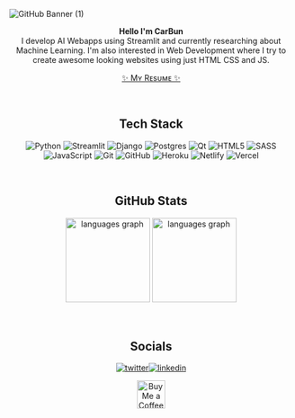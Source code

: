 ![GitHub Banner (1)](https://github.com/user-attachments/assets/eebd223d-4b70-4059-9555-9747b6a6e8d5)

<!-- Made the banner using Canva -->

<p align="center">
  <b>Hello I'm CarBun</b> <br>
I develop AI Webapps using Streamlit and currently researching about Machine Learning. I'm also interested in Web Development where I try to create awesome looking websites using just HTML CSS and JS.</p>

<p align="center"><a href="https://resume.io/r/H3r8ayY7e">✨ Mʏ Rᴇsᴜᴍᴇ ✨ </a>  </p>

<div align="center">
<br>


## Tech Stack
![Python](https://img.shields.io/badge/python-3670A0?style=for-the-badge&logo=python&logoColor=ffdd54) ![Streamlit](https://img.shields.io/badge/Streamlit-%23FE4B4B.svg?style=for-the-badge&logo=streamlit&logoColor=white) ![Django](https://img.shields.io/badge/django-%23092E20.svg?style=for-the-badge&logo=django&logoColor=white) ![Postgres](https://img.shields.io/badge/postgres-%23316192.svg?style=for-the-badge&logo=postgresql&logoColor=white) ![Qt](https://img.shields.io/badge/Qt-%23217346.svg?style=for-the-badge&logo=Qt&logoColor=white) ![HTML5](https://img.shields.io/badge/html5-%23E34F26.svg?style=for-the-badge&logo=html5&logoColor=white) ![SASS](https://img.shields.io/badge/SASS-hotpink.svg?style=for-the-badge&logo=SASS&logoColor=white) ![JavaScript](https://img.shields.io/badge/javascript-%23323330.svg?style=for-the-badge&logo=javascript&logoColor=%23F7DF1E) ![Git](https://img.shields.io/badge/git-%23F05033.svg?style=for-the-badge&logo=git&logoColor=white) ![GitHub](https://img.shields.io/badge/github-%23121011.svg?style=for-the-badge&logo=github&logoColor=white) ![Heroku](https://img.shields.io/badge/heroku-%23430098.svg?style=for-the-badge&logo=heroku&logoColor=white) ![Netlify](https://img.shields.io/badge/netlify-%23000000.svg?style=for-the-badge&logo=netlify&logoColor=#00C7B7) ![Vercel](https://img.shields.io/badge/vercel-%23000000.svg?style=for-the-badge&logo=vercel&logoColor=white)


<br>

## GitHub Stats
<div align="center">
  <img src="https://github-readme-streak-stats.herokuapp.com/?user=TheCarBun&theme=dark&hide_border=false" height="150" alt="languages graph"  />
  <img src="https://github-readme-stats.vercel.app/api/top-langs/?username=TheCarBun&theme=dark&hide_border=false&include_all_commits=true&count_private=true&layout=compact" height="150" alt="languages graph"  />
</div>
<br><br>

## Socials
<a target="_blank" href="https://twitter.com/subhopriyo" style="display: inline-block;"><img src="https://img.shields.io/badge/twitter-x?style=for-the-badge&logo=x&logoColor=white&color=%230f1419" alt="twitter" />
<a target="_blank" href="https://www.linkedin.com/in/subhopriyo" style="display: inline-block;"><img src="https://img.shields.io/badge/linkedin-logo?style=for-the-badge&logo=linkedin&logoColor=white&color=%230a77b6" alt="linkedin" /></a>

<a href='https://ko-fi.com/Z8Z4K5FEX' target='_blank'><img height='50' style='border:0px;height:50px;' src='https://storage.ko-fi.com/cdn/kofi1.png?v=3' border='0' alt='Buy Me a Coffee at ko-fi.com' /></a>
</div>
